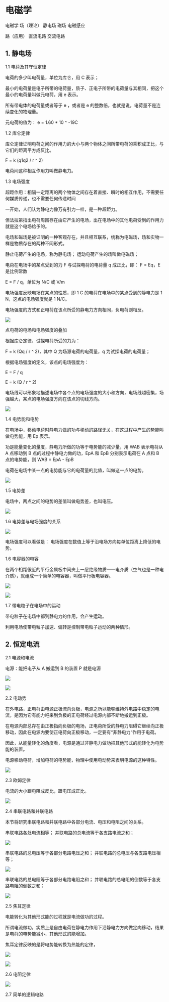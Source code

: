 # 电磁学

电磁学
  场（理论）
    静电场
    磁场
          电磁感应
  
  路（应用）
    直流电路
    交流电路

## 1. 静电场

1.1 电荷及其守恒定律

电荷的多少叫电荷量，单位为库仑，用 C 表示；

最小的电荷量是电子所带的电荷量，质子、正电子所带的电荷量与其相同，把这个最小的电荷量叫做元电荷，用 e 表示。

所有带电体的电荷量或者等于 e ，或者是 e 的整数倍，也就是说，电荷量不是连续变化的物理量。

元电荷的值为：
e = 1.60 * 10 ^ -19C

1.2 库仑定律

库仑定律证明电荷之间的作用力的大小与两个物体之间所带电荷的乘积成正比，与它们的距离平方成反比。

F = k (q1q2 / r ^ 2)

电荷间这种相互作用力叫做静电力。

1.3 电场强度

超距作用：相隔一定距离的两个物体之间存在着直接、瞬时的相互作用，不需要任何媒质传递，也不需要任何传递时间


一开始，人们认为静电力像万有引力一样，是一种超距力。

但法拉第指出电荷周围存在由它产生的电场，出在电场中的其他电荷受到的作用力就是这个电场给予的。

电场和磁场是被证明的一种客观存在，并且相互联系，统称为电磁场，场和实物一样是物质存在的两种不同形式。

静止电荷产生的电场，称为静电场；
运动电荷产生的场叫做电磁场；

电荷在电场中的某点受到的力 F 与试探电荷的电荷量 q 成正比，即：
F = Eq，E 是比例常数

E = F / q，单位为 N/C 或 V/m

电场强度反映电场在某点的性质，即 1 C 的电荷在电场中的某点受到的静电力是 1 N，这点的电场强度就是 1 N/C。

电场强度的方式和正电荷在该点所受的静电力方向相同，负电荷则相反。

![](http://o97duqgf5.bkt.clouddn.com/18-1-21/3473921.jpg)

点电荷的电场和电场强度的叠加

根据库仑定律，试探电荷所受的力为：

F = k (Qq / r ^ 2)，其中 Q 为场源电荷的电荷量，q 为试探电荷的电荷量；

根据电场强度的定义，该点的电场强度为：

E = F / q

E = k (Q / r ^ 2)

电场线可以形象地描述电场中各个点的电场强度的大小和方向，电场线越密集，场强越大，某点的电场强度方向在该点的切线方向。

![](http://o97duqgf5.bkt.clouddn.com/18-1-21/36605394.jpg)

1.4 电势能和电势

在电场中，移动电荷时静电力做的功与移动的路径无关，在这过程中产生的势能叫做电势能，用 Ep 表示。

功是能量变化的量度，静电力所做的功等于电势能的减少量，用 WAB 表示电荷从 A 点移动到 B 点的过程中静电力做的功，EpA 和 EpB 分别表示电荷在 A 点和 B 点的电势能，则
WAB = EpA - EpB

电荷在电场中某一点的电势能与它的电荷量的比值，叫做这一点的电势。

![](http://o97duqgf5.bkt.clouddn.com/18-1-21/84022936.jpg)

1.5 电势差

电场中，两点之间的电势的差值叫做电势差，也叫电压。

![](http://o97duqgf5.bkt.clouddn.com/18-1-21/62324660.jpg)

1.6 电势差与电场强度的关系

![](http://o97duqgf5.bkt.clouddn.com/18-1-21/46724381.jpg)

电场强度可以看做是：
电场强度在数值上等于沿电场方向每单位距离上降低的电势。

1.6 电容器的电容

在两个相距很近的平行金属板中间夹上一层绝缘物质——电介质（空气也是一种电介质），就组成一个简单的电容器，叫做平行板电容器。

![](http://o97duqgf5.bkt.clouddn.com/18-1-21/44232389.jpg)

![](http://o97duqgf5.bkt.clouddn.com/18-1-21/76612898.jpg)

1.7 带电粒子在电场中的运动

带电粒子在电场中都到静电力的作用，会产生运动。

利用电场使带电粒子加速、偏转是控制带电粒子运动的两种情形。

## 2. 恒定电流

2.1 电源和电流

电源：能把电子从 A 搬运到 B 的装置 P 就是电源

![](http://o97duqgf5.bkt.clouddn.com/18-1-21/63045130.jpg)

![](http://o97duqgf5.bkt.clouddn.com/18-1-21/10112917.jpg)

2.2 电动势

在外电路，正电荷由电源正极流向负极，电源之所以能够维持外电路中稳定的电流，是因为它有能力吧来到负极的正电荷经过电源内部不断地搬运到正极。

在电源内部总存在由正极指向负极的电场，正电荷所受的静电力阻碍它继续向正极移动，因此在电源内要使正电荷向正极移动，一定要有“非静电力“作用于电荷。

因此，从能量转化的角度看，电源是通过非静电力做功把其他形式的能转化为电势能的装置。

电源移动电荷，增加电荷的电势能，物理中使用电动势来表明电源的这种特性。

![](http://o97duqgf5.bkt.clouddn.com/18-1-21/96938674.jpg)

2.3 欧姆定律

电流的大小跟电阻成反比，跟电压成正比。

![](http://o97duqgf5.bkt.clouddn.com/18-1-21/58969961.jpg)

2.4 串联电路和并联电路

本节将研究串联电路和并联电路中各部分电流、电压和电阻之间的关系。

串联电路各处电流相等；
并联电路的总电流等于各支路电流之和；

![](http://o97duqgf5.bkt.clouddn.com/18-1-21/78937989.jpg)

串联电路的总电压等于各部分电路电压之和；
并联电路的总电压与各支路电压相等；

![](http://o97duqgf5.bkt.clouddn.com/18-1-21/12217403.jpg)

串联电路的总电阻等于各部分电路电阻之和；
并联电路的总电阻的倒数等于各支路电阻的倒数之和；

![](http://o97duqgf5.bkt.clouddn.com/18-1-21/50729126.jpg)


2.5 焦耳定律

电能转化为其他形式能的过程就是电流做功的过程。

所谓电流做功，实质上是自由电荷在静电力作用下沿静电力方向做定向移动，结果是电荷的电势能减小，其他形式的能增加。

焦耳定律反映的是将电势能转换为热能的定律，

![](http://o97duqgf5.bkt.clouddn.com/18-1-21/6448561.jpg)

![](http://o97duqgf5.bkt.clouddn.com/18-1-21/9665924.jpg)

2.6 电阻定律

![](http://o97duqgf5.bkt.clouddn.com/18-1-21/35967352.jpg)

2.7 简单的逻辑电路





